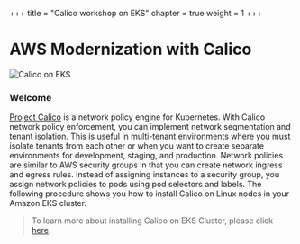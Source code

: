 +++
title = "Calico workshop on EKS"
chapter = true
weight = 1
+++

# AWS Modernization with Calico
![Calico on EKS](/images/calico-on-eks.png)
### Welcome

[Project Calico](https://www.projectcalico.org/) is a network policy engine for Kubernetes. With Calico network policy enforcement, you can implement network segmentation and tenant isolation. This is useful in multi-tenant environments where you must isolate tenants from each other or when you want to create separate environments for development, staging, and production. Network policies are similar to AWS security groups in that you can create network ingress and egress rules. Instead of assigning instances to a security group, you assign network policies to pods using pod selectors and labels. The following procedure shows you how to install Calico on Linux nodes in your Amazon EKS cluster.

>To learn more about installing Calico on EKS Cluster, please click [here](https://docs.aws.amazon.com/eks/latest/userguide/calico.html).

